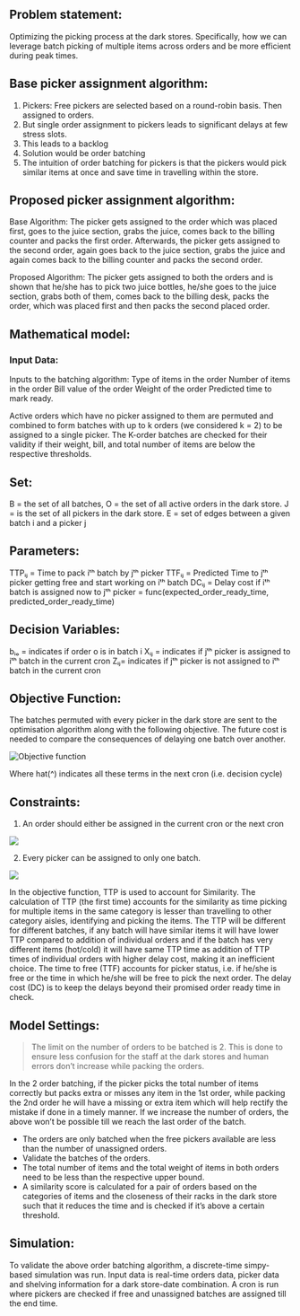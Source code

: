 ## Problem statement:
Optimizing the picking process at the dark stores. Specifically, how we can leverage batch picking of multiple items 
across orders and be more efficient during peak times.

## Base picker assignment algorithm:
1. Pickers: Free pickers are selected based on a round-robin basis. Then assigned to orders.
2. But single order assignment to pickers leads to significant delays at few stress slots.
3. This leads to a backlog
4. Solution would be order batching
5. The intuition of order batching for pickers is that the pickers would pick similar items at once and 
   save time in travelling within the store.

## Proposed picker assignment algorithm:

Base Algorithm: The picker gets assigned to the order which was placed first, goes to the juice section, 
grabs the juice, comes back to the billing counter and packs the first order. Afterwards, the picker gets 
assigned to the second order, again goes back to the juice section, grabs the juice and again comes back 
to the billing counter and packs the second order.

Proposed Algorithm: The picker gets assigned to both the orders and is shown that he/she has to pick two 
juice bottles, he/she goes to the juice section, grabs both of them, comes back to the billing desk, packs 
the order, which was placed first and then packs the second placed order.

## Mathematical model:

### Input Data:
Inputs to the batching algorithm:
Type of items in the order
Number of items in the order
Bill value of the order
Weight of the order
Predicted time to mark ready.

Active orders which have no picker assigned to them are permuted and combined to form batches with up to k 
orders (we considered k = 2) to be assigned to a single picker. The K-order batches are checked for their 
validity if their weight, bill, and total number of items are below the respective thresholds.

## Set:
B = the set of all batches,
O = the set of all active orders in the dark store.
J = is the set of all pickers in the dark store.
E = set of edges between a given batch i and a picker j

## Parameters:
TTPᵢⱼ = Time to pack iᵗʰ batch by jᵗʰ picker
TTFᵢⱼ = Predicted Time to jᵗʰ picker getting free and start working on iᵗʰ batch
DCᵢⱼ = Delay cost if iᵗʰ batch is assigned now to jᵗʰ picker = func(expected_order_ready_time, predicted_order_ready_time)

## Decision Variables:
bᵢₒ = indicates if order o is in batch i
Xᵢⱼ = indicates if jᵗʰ picker is assigned to iᵗʰ batch in the current cron
Zᵢⱼ= indicates if jᵗʰ picker is not assigned to iᵗʰ batch in the current cron

## Objective Function:
The batches permuted with every picker in the dark store are sent to the optimisation algorithm along with the following 
objective. The future cost is needed to compare the consequences of delaying one batch over another.

![Objective function](https://miro.medium.com/v2/resize:fit:1400/format:webp/1*lDm6OJo6JcZH1rG8VeHZRA.png)

Where hat(^) indicates all these terms in the next cron (i.e. decision cycle)

## Constraints:
1. An order should either be assigned in the current cron or the next cron

![](https://miro.medium.com/v2/resize:fit:1400/format:webp/1*kFYeSPoS5ibs_2S5bEAzQA.png)

2. Every picker can be assigned to only one batch.

![](https://miro.medium.com/v2/resize:fit:1400/format:webp/1*FzjvSZGY1nLIHAco_ho9ZQ.png)

In the objective function, TTP is used to account for Similarity. The calculation of TTP (the first time) accounts for the similarity as time picking for multiple items in the same category is lesser than travelling to other category aisles, identifying and picking the items. The TTP will be different for different batches, if any batch will have similar items it will have lower TTP compared to addition of individual orders and if the batch has very different items (hot/cold) it will have same TTP time as addition of TTP times of individual orders with higher delay cost, making it an inefficient choice.
The time to free (TTF) accounts for picker status, i.e. if he/she is free or the time in which he/she will be free to pick the next order. The delay cost (DC) is to keep the delays beyond their promised order ready time in check.

## Model Settings:
> The limit on the number of orders to be batched is 2. This is done to ensure less confusion for the staff at the dark stores and human errors don’t increase while packing the orders.

In the 2 order batching, if the picker picks the total number of items correctly but packs extra or misses any item in the 1st order, while packing the 2nd order he will have a missing or extra item which will help rectify the mistake if done in a timely manner.
If we increase the number of orders, the above won’t be possible till we reach the last order of the batch.

- The orders are only batched when the free pickers available are less than the number of unassigned orders.
- Validate the batches of the orders.
- The total number of items and the total weight of items in both orders need to be less than the respective upper bound.
- A similarity score is calculated for a pair of orders based on the categories of items and the closeness of their racks in the dark store such that it reduces the time and is checked if it’s above a certain threshold.

## Simulation:
To validate the above order batching algorithm, a discrete-time simpy-based simulation was run.
Input data is real-time orders data, picker data and shelving information for a dark store-date combination.
A cron is run where pickers are checked if free and unassigned batches are assigned till the end time.




